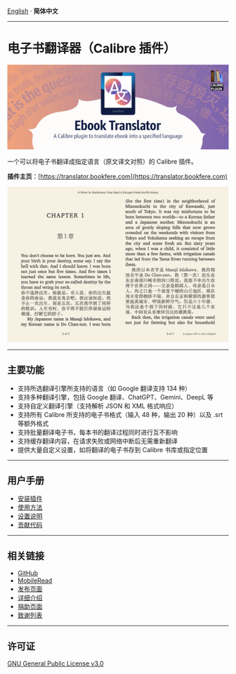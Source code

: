 [English](README.md) · __简体中文__

---

# 电子书翻译器（Calibre 插件）

![Ebook Translator Calibre Plugin](images/logo.png)

一个可以将电子书翻译成指定语言（原文译文对照）的 Calibre 插件。

__插件主页__：[https://translator.bookfere.com](https://translator.bookfere.com)

![Translation illustration](images/sample-sc.png)

---

## 主要功能

* 支持所选翻译引擎所支持的语言（如 Google 翻译支持 134 种）
* 支持多种翻译引擎，包括 Google 翻译、ChatGPT、Gemini、DeepL 等
* 支持自定义翻译引擎（支持解析 JSON 和 XML 格式响应）
* 支持所有 Calibre 所支持的电子书格式（输入 48 种，输出 20 种）以及 .srt 等额外格式
* 支持批量翻译电子书，每本书的翻译过程同时进行互不影响
* 支持缓存翻译内容，在请求失败或网络中断后无需重新翻译
* 提供大量自定义设置，如将翻译的电子书存到 Calibre 书库或指定位置

---

## 用户手册

* [安装插件](https://github.com/bookfere/Ebook-Translator-Calibre-Plugin/wiki/简体中文#安装插件)
* [使用方法](https://github.com/bookfere/Ebook-Translator-Calibre-Plugin/wiki/简体中文#使用方法)
* [设置说明](https://github.com/bookfere/Ebook-Translator-Calibre-Plugin/wiki/简体中文#设置说明)
* [贡献代码](CONTRIBUTING.md)

---

## 相关链接

* [GitHub](https://github.com/bookfere/Ebook-Translator-Calibre-Plugin)
* [MobileRead](https://www.mobileread.com/forums/showthread.php?t=353052)
* [发布页面](https://github.com/bookfere/Ebook-Translator-Calibre-Plugin/releases)
* [详细介绍](https://bookfere.com/post/1057.html)
* [捐助页面](https://bookfere.com/donate)
* [致谢列表](https://github.com/bookfere/Ebook-Translator-Calibre-Plugin/wiki#sponsor)

---

## 许可证

[GNU General Public License v3.0](LICENSE)
